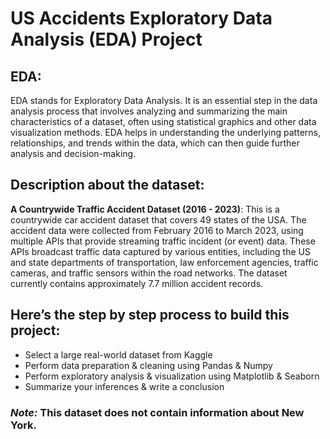 # US Accidents Exploratory Data Analysis (EDA) Project

## **EDA:**  

EDA stands for Exploratory Data Analysis. It is an essential step in the data analysis process that involves analyzing and summarizing the main characteristics of a dataset, often using statistical graphics and other data visualization methods. EDA helps in understanding the underlying patterns, relationships, and trends within the data, which can then guide further analysis and decision-making.

## **Description about the dataset:**
**A Countrywide Traffic Accident Dataset (2016 - 2023)**: This is a countrywide car accident dataset that covers 49 states of the USA. The accident data were collected from February 2016 to March 2023, using multiple APIs that provide streaming traffic incident (or event) data. These APIs broadcast traffic data captured by various entities, including the US and state departments of transportation, law enforcement agencies, traffic cameras, and traffic sensors within the road networks. The dataset currently contains approximately 7.7 million accident records.

## **Here’s the step by step process to build this project:**
- Select a large real-world dataset from Kaggle
- Perform data preparation & cleaning using Pandas & Numpy
- Perform exploratory analysis & visualization using Matplotlib & Seaborn
- Summarize your inferences & write a conclusion

 ### *Note:* This dataset does not contain information about New York.
